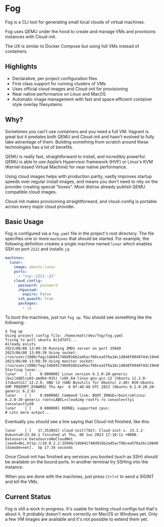 # Fog

Fog is a CLI tool for generating small local clouds of virtual machines.

Fog uses QEMU under the hood to create and manage VMs and provisions instances with Cloud-init.

The UX is similar to Docker Compose but using full VMs instead of containers.

## Highlights

- Declarative, per project configuration files
- First class support for running clusters of VMs
- Uses official cloud images and Cloud-init for provisioning
- Near native performance on Linux and MacOS
- Automatic image management with fast and space efficient container style overlay filesystems

## Why?

Sometimes you can't use containers and you need a full VM. Vagrant is great but it predates both QEMU and Cloud-init and hasn't evolved to fully take advantage of them. Building something from scratch around these technologies has a lot of benefits.

QEMU is really fast, straightforward to install, and incredibly powerful. QEMU is able to use Apple’s Hypervisor framework (HVF) or Linux's KVM (Kernel-based Virtual Machine) for near native performance.

Using cloud images helps with production parity, vastly improves startup speeds over regular install images, and means you don't need to rely on the provider creating special "boxes". Most distros already publish QEMU compatible cloud images.

Cloud-init makes provisioning straightforward, and cloud-config is portable across every major cloud provider.

## Basic Usage

Fog is configured via a `fog.yaml` file in the project's root directory. The file specifies one or more `machines` that should be started. For example, the following definition creates a single machine named `lunar` which enables SSH on port `2222` and installs `jq`:

```yaml
machines:
  lunar:
    image: ubuntu:lunar
    ports:
      - "tcp::2222-:22"
    cloud_config:
      password: password
      chpasswd:
        expire: False
      ssh_pwauth: True
      packages:
        - jq
```

To boot the machines, just run `fog up`. You should see something like the following:

```shell-session
$ fog up
Using project config file: /home/matt/dev/fog/fog.yaml
Trying to pull ubuntu 8c1d7df2...
Already exists
2023/06/08 13:09:39 Running IMDS server on port 35049
2023/06/08 13:09:39 Using socket: /run/user/1000/fog/14b041740d916b2a45acf88cea5f6a16c1d840f894974dc19440bcc5dec7b50c.sock
2023/06/08 13:09:39 Using monitor socket: /run/user/1000/fog/14b041740d916b2a45acf88cea5f6a16c1d840f894974dc19440bcc5dec7b50c_monitor.sock
Starting lunar...
lunar    │ [    0.000000] Linux version 6.2.0-20-generic (buildd@lcy02-amd64-035) (x86_64-linux-gnu-gcc-12 (Ubuntu 12.2.0-17ubuntu1) 12.2.0, GNU ld (GNU Binutils for Ubuntu) 2.40) #20-Ubuntu SMP PREEMPT_DYNAMIC Thu Apr  6 07:48:48 UTC 2023 (Ubuntu 6.2.0-20.20-generic 6.2.6)
lunar    │ [    0.000000] Command line: BOOT_IMAGE=/boot/vmlinuz-6.2.0-20-generic root=LABEL=cloudimg-rootfs ro console=tty1 console=ttyS0
lunar    │ [    0.000000] KERNEL supported cpus:
# Lots more output...
```

Eventually you should see a line saying that Cloud-init finished, like this:

```
lunar    │ [   17.353892] cloud-init[792]: Cloud-init v. 23.1.2-0ubuntu0~23.04.1 finished at Thu, 08 Jun 2023 17:10:11 +0000. Datasource DataSourceNoCloudNet [seed=dmi,http://10.0.2.2:35049/14b041740d916b2a45acf88cea5f6a16c1d840f894974dc19440bcc5dec7b50c/][dsmode=net].  Up 17.34 seconds
```

Once Cloud-init has finished any services you booted (such as SSH) should be available on the bound ports. In another terminal try SSHing into the instance.

When you are done with the machines, just press `Ctrl+C` to send a SIGINT and kill the VMs.

## Current Status

Fog is still a work in progress. It's usable for testing cloud configs but that's about it. It probably doesn't work correctly on MacOS or Windows yet. Only a few VM images are available and it's not possible to extend them yet.
